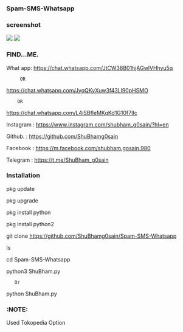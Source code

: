 ### Spam-SMS-Whatsapp

### screenshot
![ ](https://raw.githubusercontent.com/ShuBhamg0sain/Spam-SMS-Whatsapp/master/Screenshot/IMG_20200929_160004.jpg)
![ ](https://raw.githubusercontent.com/ShuBhamg0sain/Spam-SMS-Whatsapp/master/Screenshot/IMG_20200929_160102.jpg)


### FIND...ME.


What app:
https://chat.whatsapp.com/JtCW38B01hjAGwlVHhyu5q

         OR

https://chat.whatsapp.com/JyqQKyXuw3f43Ll90pHSMO

        OR

https://chat.whatsapp.com/L4iSBfleMKqKd1G10f7IIc


Instagram : https://www.instagram.com/shubham_g0sain/?hl=en

Github.   : https://github.com/ShuBhamg0sain

Facebook  : https://m.facebook.com/shubham.gosain.980

Telegram :
https://t.me/ShuBham_g0sain

### Installation

 pkg update
 
 pkg upgrade

 pkg install python

 pkg install python2

 git clone https://github.com/ShuBhamg0sain/Spam-SMS-Whatsapp
 
 ls

 cd Spam-SMS-Whatsapp

 python3 ShuBham.py

       Or 

 python ShuBham.py

### :NOTE:
Used Tokopedia Option 
